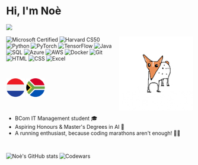 # Hi, I'm Noè
![](https://komarev.com/ghpvc/?username=noe-vhh&color=e98d54)

<img src="https://github.com/noe-vhh/noe-vhh/blob/main/rolling.gif" alt="gif" style="width:200px; height:200px;" img align="right" img align="top">

<p>
<!-- Microsoft Certified -->
<img src="https://img.shields.io/badge/Microsoft_Certified-0078D4?logo=microsoft&logoColor=white" alt="Microsoft Certified" style="height:25px;">

<!-- Harvard CS50 -->
<img src="https://img.shields.io/badge/Harvard_CS50-AC2D2D?logo=harvard&logoColor=white" alt="Harvard CS50" style="height:25px;">

<!-- Python Badge -->
<img src="https://img.shields.io/badge/Python-3.x-blue?logo=python&logoColor=white" alt="Python" style="height:25px;">

<!-- PyTorch Badge -->
<img src="https://img.shields.io/badge/PyTorch-EE4C2C?logo=pytorch&logoColor=white" alt="PyTorch" style="height:25px;">

<!-- TensorFlow -->
<img src="https://img.shields.io/badge/TensorFlow-FF6F00?logo=tensorflow&logoColor=white" alt="TensorFlow" style="height:25px;">

<!-- Java Badge -->
<img src="https://img.shields.io/badge/Java-ED8B00?logo=java&logoColor=white" alt="Java" style="height:25px;">

<!-- SQL Badge -->
<img src="https://img.shields.io/badge/SQL-4479A1?logo=postgresql&logoColor=white" alt="SQL" style="height:25px;">

<!-- Microsoft Azure Badge -->
<img src="https://img.shields.io/badge/Azure-0078D4?logo=microsoftazure&logoColor=white" alt="Azure" style="height:25px;">

<!-- AWS -->
<img src="https://img.shields.io/badge/AWS-232F3E?logo=amazonaws&logoColor=white" alt="AWS" style="height:25px;">

<!-- Docker -->
<img src="https://img.shields.io/badge/Docker-2496ED?logo=docker&logoColor=white" alt="Docker" style="height:25px;">

<!-- Git -->
<img src="https://img.shields.io/badge/Git-F05032?logo=git&logoColor=white" alt="Git" style="height:25px;">

<!-- HTML Badge -->
<img src="https://img.shields.io/badge/HTML5-E34F26?logo=html5&logoColor=white" alt="HTML" style="height:25px;">

<!-- CSS Badge -->
<img src="https://img.shields.io/badge/CSS3-1572B6?logo=css3&logoColor=white" alt="CSS" style="height:25px;">

<!-- Excel Badge -->
<img src="https://img.shields.io/badge/Excel-217346?logo=microsoftexcel&logoColor=white" alt="Excel" style="height:25px;">
</p>

</br>

<img src="https://github.com/noe-vhh/noe-vhh/blob/main/netherlands.png" alt="NLD" width="50px"> <img src="https://github.com/noe-vhh/noe-vhh/blob/main/south-africa.png" alt="RSA" width="50px">

</br>

* BCom IT Management student 🎓
* Aspiring Honours & Master's Degrees in AI 🚀
* A running enthusiast, because coding marathons aren't enough! 🏃‍♀️

</br>

![Noè's GitHub stats](https://github-readme-stats.vercel.app/api?username=noe-vhh&show_icons=true&theme=apprentice) ![Codewars](https://github.r2v.ch/codewars?user=KnightLight&stroke=#ffffaf)
